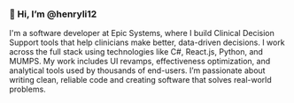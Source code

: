 ### 👋 Hi, I’m @henryli12
I'm a software developer at Epic Systems, where I build Clinical Decision Support tools that help clinicians make better, data-driven decisions. I work across the full stack using technologies like C#, React.js, Python, and MUMPS. My work includes UI revamps, effectiveness optimization, and analytical tools used by thousands of end-users. I’m passionate about writing clean, reliable code and creating software that solves real-world problems.

<!---
henryli12/henryli12 is a ✨ special ✨ repository because its `README.md` (this file) appears on your GitHub profile.
You can click the Preview link to take a look at your changes.
--->
